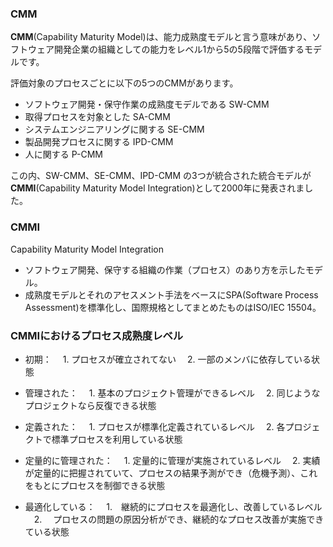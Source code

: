 ### CMM
**CMM**(Capability Maturity Model)は、能力成熟度モデルと言う意味があり、ソフトウェア開発企業の組織としての能力をレベル1から5の5段階で評価するモデルです。  
  
評価対象のプロセスごとに以下の5つのCMMがあります。

- ソフトウェア開発・保守作業の成熟度モデルである SW-CMM
- 取得プロセスを対象とした SA-CMM
- システムエンジニアリングに関する SE-CMM
- 製品開発プロセスに関する IPD-CMM
- 人に関する P-CMM

この内、SW-CMM、SE-CMM、IPD-CMM の3つが統合された統合モデルが**CMMI**(Capability Maturity Model Integration)として2000年に発表されました。


### CMMI
Capability Maturity Model Integration
- ソフトウェア開発、保守する組織の作業（プロセス）のあり方を示したモデル。
- 成熟度モデルとそれのアセスメント手法をベースにSPA(Software Process Assessment)を標準化し、国際規格としてまとめたものはISO/IEC 15504。

### CMMIにおけるプロセス成熟度レベル
- 初期： 
  　1. プロセスが確立されてない
  　2. 一部のメンバに依存している状態
- 管理された：
  　1. 基本のプロジェクト管理ができるレベル
  　2. 同じようなプロジェクトなら反復できる状態
- 定義された：
  　1. プロセスが標準化定義されているレベル
  　2. 各プロジェクトで標準プロセスを利用している状態
- 定量的に管理された：
  　1. 定量的に管理が実施されているレベル
  　2. 実績が定量的に把握されていて、プロセスの結果予測ができ（危機予測）、これをもとにプロセスを制御できる状態
- 最適化している：
  　1.　継続的にプロセスを最適化し、改善しているレベル
  　2. 　プロセスの問題の原因分析ができ、継続的なプロセス改善が実施できている状態



  　